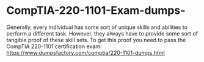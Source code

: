# CompTIA-220-1101-Exam-dumps-
Generally, every individual has some sort of unique skills and abilities to perform a different task. However, they always have to provide some sort of tangible proof of these skill sets. To get this proof you need to pass the CompTIA 220-1101 certification exam: https://www.dumpsfactory.com/comptia/220-1101-dumps.html
